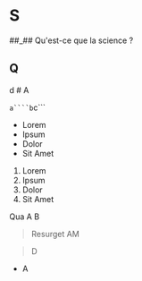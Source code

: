 # S
 ##_## Qu'est-ce que la science ? 

 ## Q 

 
 d # A

``a````b``c```

- Lorem
- Ipsum
- Dolor
- Sit Amet


1. Lorem
1. Ipsum
1. Dolor
1. Sit Amet


Qua
A
B

> Resurget
  > AM

>D

 - A